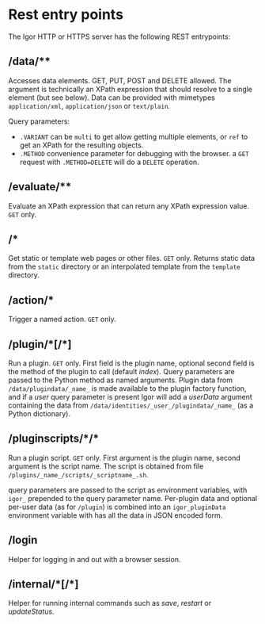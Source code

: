 # Rest entry points

The Igor HTTP or HTTPS server has the following REST entrypoints:

## /data/**
Accesses data elements. GET, PUT, POST and DELETE allowed. The argument is technically an XPath expression that should resolve to a single element (but see below). Data can be provided with mimetypes `application/xml`, `application/json` or `text/plain`.

Query parameters:
* `.VARIANT` can be `multi` to get allow getting multiple elements, or `ref` to get an XPath for the resulting objects.
* `.METHOD` convenience parameter for debugging with the browser. a `GET` request with `.METHOD=DELETE` will do a `DELETE` operation.

## /evaluate/**

Evaluate an XPath expression that can return any XPath expression value. `GET` only.

## /*

Get static or template web pages or other files. `GET` only. Returns static data from the `static` directory or an interpolated template from the `template` directory.

## /action/\*

Trigger a named action. `GET` only.

## /plugin/\*[/*]

Run a plugin. `GET` only. First field is the plugin name, optional second field is the method of the plugin to call (default _index_). Query parameters are passed to the Python method as named arguments. Plugin data from `/data/plugindata/_name_` is made available to the plugin factory function, and if a _user_ query parameter is present Igor will add a _userData_ argument containing the data from `/data/identities/_user_/plugindata/_name_` (as a Python dictionary).

## /pluginscripts/\*/\*

Run a plugin script. `GET` only. First argument is the plugin name, second argument is the script name. The script is obtained from file `/plugins/_name_/scripts/_scriptname_.sh`.

query parameters are passed to the script as environment variables, with `igor_` prepended to the query parameter name. Per-plugin data and optional per-user data (as for `/plugin`) is combined into an `igor_pluginData` environment variable with has all the data in JSON encoded form.

## /login

Helper for logging in and out with a browser session.

## /internal/\*[/\*]

Helper for running internal commands such as _save_,  _restart_ or _updateStatus_.